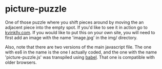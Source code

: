 # picture-puzzle
One of those puzzle where you shift pieces around by moving the an adjacent piece into the empty spot. 
If you'd like to see it in action go to [kvinklly.com](http://kvinklly.com/picture-puzzle/). 
If you would like to put this on your own site, you will need to first add an image with the name 
'image.jpg' in the img/ directory.

Also, note that there are two versions of the main javascript file. The one with es6 in the name is the 
one I actually coded, and the one with the name 'picture-puzzle.js' was transpiled using [babel](http://babeljs.io/). 
That one is compatible with older browsers.
